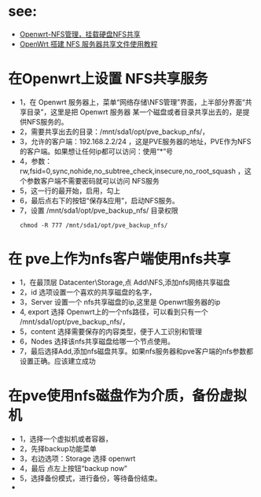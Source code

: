 # see: 
- [Openwrt-NFS管理，挂载硬盘NFS共享](https://www.moelm.cn/136.html)
- [OpenWrt 搭建 NFS 服务器共享文件使用教程](https://iyzm.net/openwrt/882.html)

# 在Openwrt上设置 NFS共享服务
- 1，在 Openwrt 服务器上，菜单“网络存储\NFS管理”界面，上半部分界面“共享目录”，这里是把 Openwrt 服务器 某一个磁盘或者目录共享出去的，是提供NFS服务的。
- 2，需要共享出去的目录：/mnt/sda1/opt/pve_backup_nfs/，
- 3，允许的客户端：192.168.2.2/24 ，这是PVE服务器的地址，PVE作为NFS的客户端。如果想让任何ip都可以访问：使用“*”号
- 4，参数：rw,fsid=0,sync,nohide,no_subtree_check,insecure,no_root_squash ，这个参数客户端不需要密码就可以访问 NFS服务
- 5，这一行的最开始，启用，勾上
- 6，最后点右下的按钮“保存&应用”，启动NFS服务。
- 7，设置 /mnt/sda1/opt/pve_backup_nfs/ 目录权限  
    ``` 
    chmod -R 777 /mnt/sda1/opt/pve_backup_nfs/ 
    ```
# 在 pve上作为nfs客户端使用nfs共享
- 1，在最顶层 Datacenter\Storage,点 Add\NFS,添加nfs网络共享磁盘
- 2，id 选项设置一个喜欢的共享磁盘的名字，
- 3，Server 设置一个 nfs共享磁盘的ip,这里是 Openwrt服务器的ip
- 4, export 选择 Openwrt上的一个nfs路径，可以看到只有一个 /mnt/sda1/opt/pve_backup_nfs/，
- 5，content 选择需要保存的内容类型，便于人工识别和管理
- 6，Nodes 选择该nfs共享磁盘给哪一个节点使用。
- 7，最后选择Add,添加nfs磁盘共享。如果nfs服务器和pve客户端的nfs参数都设置正确。应该建立成功

# 在pve使用nfs磁盘作为介质，备份虚拟机
- 1，选择一个虚拟机或者容器，
- 2，先择backup功能菜单
- 3，右边选项：Storage 选择 openwrt
- 4，最后 点左上按钮“backup now”
- 5，选择备份模式，进行备份，等待备份结束。
- 
